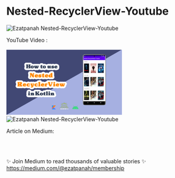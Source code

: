 # Nested-RecyclerView-Youtube
<img alt="Ezatpanah  Nested-RecyclerView-Youtube" src="https://emojipedia-us.s3.amazonaws.com/content/2020/04/05/yt.png" width="3%"></a>

YouTube Video :
<br>  
<a href="" target="_blank"><img alt="Ezatpanah  Nested-RecyclerView-Youtube" src="youtube-Recovered.jpg" width="60%"></a>
<br>
<img alt="Ezatpanah  Nested-RecyclerView-Youtube" src="ezgif-2-8f0fde0a2f.gif" width="20%">



Article on Medium:
<br>

<br>
<br>

✨ Join Medium to read thousands of valuable stories ✨
<br>
https://medium.com/@ezatpanah/membership
